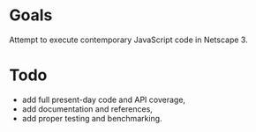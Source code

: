 Goals
=====
Attempt to execute contemporary JavaScript code in Netscape 3.

Todo
====
- add full present-day code and API coverage,
- add documentation and references,
- add proper testing and benchmarking.